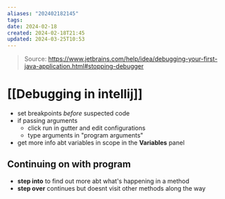 ```yaml
---
aliases: "202402182145"
tags: 
date: 2024-02-18
created: 2024-02-18T21:45
updated: 2024-03-25T10:53
---
```

> Source: https://www.jetbrains.com/help/idea/debugging-your-first-java-application.html#stopping-debugger
# [[Debugging in intellij]]
- set breakpoints *before* suspected code
- if passing arguments
	- click run in gutter and edit configurations
	- type arguments in "program arguments"
- get more info abt variables in scope in the **Variables** panel

## Continuing on with program
- **step into** to find out more abt what's happening in a method
- **step over** continues but doesnt visit other methods along the way